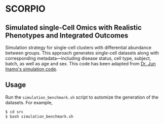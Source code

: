 # SCORPIO
## Simulated single-Cell Omics with Realistic Phenotypes and Integrated Outcomes

Simulation strategy for single-cell clusters with differential abundance between groups. This approach generates single-cell datasets along with corresponding metadata—including disease status, cell type, subject, batch, as well as age and sex. This code has been adapted from [Dr. Jun Inamo's simulation code](https://github.com/juninamo/S2EQTL).

## Usage
Run the `simulation_benchmark.sh` script to automize the generation of the datasets.
For example, 
```bash
$ cd src
$ bash simulation_benchmark.sh
```